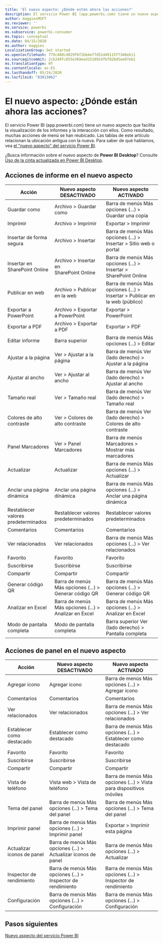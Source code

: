 ```yaml
---
title: 'El nuevo aspecto: ¿Dónde están ahora las acciones?'
description: El servicio Power BI (app.powerbi.com) tiene un nuevo aspecto, y muchas acciones se han reubicado. En este artículo se incluye una tabla que establece una correspondencia entre las ubicaciones antiguas y las nuevas.
author: maggiesMSFT
ms.reviewer: ''
ms.service: powerbi
ms.subservice: powerbi-consumer
ms.topic: conceptual
ms.date: 04/15/2020
ms.author: maggies
LocalizationGroup: Get started
ms.openlocfilehash: 779c480cd029f6f2bb4ef7d52d49115ff348eb11
ms.sourcegitcommit: 2cb249fc855e369eed1518924fbf026d5ee07eb1
ms.translationtype: HT
ms.contentlocale: es-ES
ms.lasthandoff: 05/24/2020
ms.locfileid: "83813862"
---
```

# <a name="the-new-look-where-did-the-actions-go"></a>El nuevo aspecto: ¿Dónde están ahora las acciones?

El servicio Power BI (app.powerbi.com) tiene un nuevo aspecto que facilita la visualización de los informes y la interacción con ellos. Como resultado, muchas acciones de menú se han reubicado. Las tablas de este artículo relacionan la ubicación antigua con la nueva. Para saber de qué hablamos, vea [el "nuevo aspecto" del servicio Power BI](service-new-look.md).

¿Busca información sobre el nuevo aspecto de **Power BI Desktop**? Consulte [Uso de la cinta actualizada en Power BI Desktop](../create-reports/desktop-ribbon.md).

## <a name="report-actions-in-the-new-look"></a>Acciones de informe en el nuevo aspecto

|Acción  |Nuevo aspecto DESACTIVADO  |Nuevo aspecto ACTIVADO  |
|---------|---------|---------|
| Guardar como | Archivo > Guardar como  | Barra de menús Más opciones (...) > Guardar una copia |
| Imprimir | Archivo > Imprimir | Exportar > Imprimir |
| Insertar de forma segura | Archivo > Insertar | Barra de menús Más opciones (...) > Insertar > Sitio web o portal |
| Insertar en SharePoint Online | Archivo > Insertar en SharePoint Online | Barra de menús Más opciones (...) > Insertar > SharePoint Online |
| Publicar en web | Archivo > Publicar en la web | Barra de menús Más opciones (...) > Insertar > Publicar en la web (público) |
| Exportar a PowerPoint | Archivo > Exportar a PowerPoint | Exportar > PowerPoint |
| Exportar a PDF | Archivo > Exportar a PDF | Exportar > PDF |
|Editar informe  | Barra superior   | Barra de menús Más opciones (...) > Editar |
| Ajustar a la página | Ver > Ajustar a la página | Barra de menús Ver (lado derecho) > Ajustar a la página |
| Ajustar al ancho | Ver > Ajustar al ancho | Barra de menús Ver (lado derecho) > Ajustar al ancho |
| Tamaño real | Ver > Tamaño real | Barra de menús Ver (lado derecho) > Tamaño real |
| Colores de alto contraste | Ver > Colores de alto contraste | Barra de menús Ver (lado derecho) > Colores de alto contraste |
| Panel Marcadores | Ver > Panel Marcadores |  Barra de menús Marcadores > Mostrar más marcadores |
| Actualizar | Actualizar | Barra de menús Más opciones (...) > Actualizar |
| Anclar una página dinámica | Anclar una página dinámica | Barra de menús Más opciones (...) > Anclar una página dinámica |
| Restablecer valores predeterminados | Restablecer valores predeterminados | Restablecer valores predeterminados |
| Comentarios | Comentarios | Comentarios |
| Ver relacionados | Ver relacionados | Barra de menús Más opciones (...) > Ver relacionados |
| Favorito | Favorito | Favorito |
| Suscribirse | Suscribirse |Suscribirse |
| Compartir | Compartir | Compartir |
| Generar código QR | Barra de menús Más opciones (...) > Generar código QR | Barra de menús Más opciones (...) > Generar código QR |
| Analizar en Excel | Barra de menús Más opciones (...) > Analizar en Excel | Barra de menús Más opciones (...) > Analizar en Excel |
| Modo de pantalla completa | Modo de pantalla completa | Barra superior Ver (lado derecho) > Pantalla completa |

## <a name="dashboard-actions-in-the-new-look"></a>Acciones de panel en el nuevo aspecto

|Acción  |Nuevo aspecto DESACTIVADO  |Nuevo aspecto ACTIVADO  |
|---------|---------|---------|
| Agregar icono | Agregar icono | Barra de menús Más opciones (...) > Agregar icono |
| Comentarios | Comentarios | Comentarios |
| Ver relacionados | Ver relacionados | Barra de menús Más opciones (...) > Ver relacionados |
| Establecer como destacado | Establecer como destacado| Barra de menús Más opciones (...) > Establecer como destacado|
| Favorito | Favorito | Favorito |
| Suscribirse | Suscribirse |Suscribirse |
| Compartir | Compartir | Compartir |
| Vista de teléfono | Vista web > Vista de teléfono | Barra de menús Más opciones (...) > Vista para dispositivos móviles |
| Tema del panel | Barra de menús Más opciones (...) > Tema del panel | Barra de menús Más opciones (...) > Tema del panel |
| Imprimir panel | Barra de menús Más opciones (...) > Imprimir panel | Exportar > Imprimir esta página |
| Actualizar iconos de panel | Barra de menús Más opciones (...) > Actualizar iconos de panel | Barra de menús Más opciones (...) > Actualizar |
| Inspector de rendimiento | Barra de menús Más opciones (...) > Inspector de rendimiento | Barra de menús Más opciones (...) > Inspector de rendimiento |
| Configuración | Barra de menús Más opciones (...) > Configuración | Barra de menús Más opciones (...) > Configuración |

## <a name="next-steps"></a>Pasos siguientes

[Nuevo aspecto del servicio Power BI](service-new-look.md)
